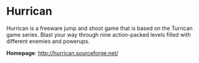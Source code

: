 Hurrican
========

Hurrican is a freeware jump and shoot game that is based on the Turrican game series.
Blast your way through nine action-packed levels filled with different enemies and powerups.

**Homepage**: http://hurrican.sourceforge.net/

